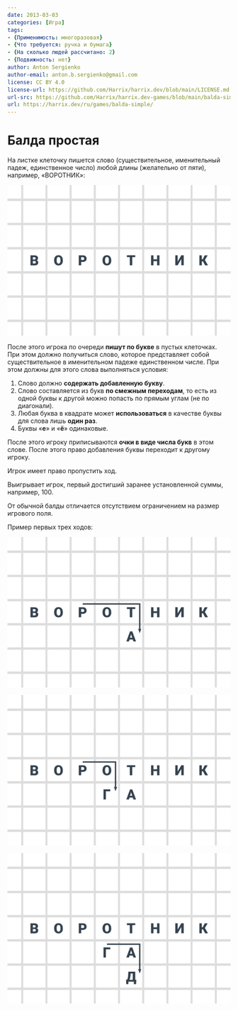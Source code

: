 ```yaml
---
date: 2013-03-03
categories: [Игра]
tags:
- {Применимость: многоразовая}
- {Что требуется: ручка и бумага}
- {На сколько людей рассчитано: 2}
- {Подвижность: нет}
author: Anton Sergienko
author-email: anton.b.sergienko@gmail.com
license: CC BY 4.0
license-url: https://github.com/Harrix/harrix.dev/blob/main/LICENSE.md
url-src: https://github.com/Harrix/harrix.dev-games/blob/main/balda-simple/balda-simple.md
url: https://harrix.dev/ru/games/balda-simple/
---
```


# Балда простая

На листке клеточку пишется слово (существительное, именительный падеж, единственное число) любой длины (желательно от пяти), например, «ВОРОТНИК»:

![Игровое поле игры](img/playing-field.svg)

После этого игрока по очереди **пишут по букве** в пустых клеточках. При этом должно получиться слово, которое представляет собой существительное в именительном падеже единственном числе. При этом должны для этого слова выполняться условия:

1. Слово должно **содержать добавленную букву**.
2. Слово составляется из букв **по смежным переходам**, то есть из одной буквы к другой можно попасть по прямым углам (не по диагонали).
3. Любая буква в квадрате может **использоваться** в качестве буквы для слова лишь **один раз**.
4. Буквы «**е**» и «**ё**» одинаковые.

После этого игроку приписываются **очки в виде числа букв** в этом слове. После этого право добавления буквы переходит к другому игроку.

Игрок имеет право пропустить ход.

Выигрывает игрок, первый достигший заранее установленной суммы, например, 100.

От обычной балды отличается отсутствием ограничением на размер игрового поля.

Пример первых трех ходов:

![Первый игрок составляет слово «РОТА» и получает 4 очка](img/play_01.svg)

![Второй игрок составляет слово «РОГ» и получает 3 очка](img/play_02.svg)

![Первый игрок составляет слово «ГАД» и получает 3 очка](img/play_03.svg)
